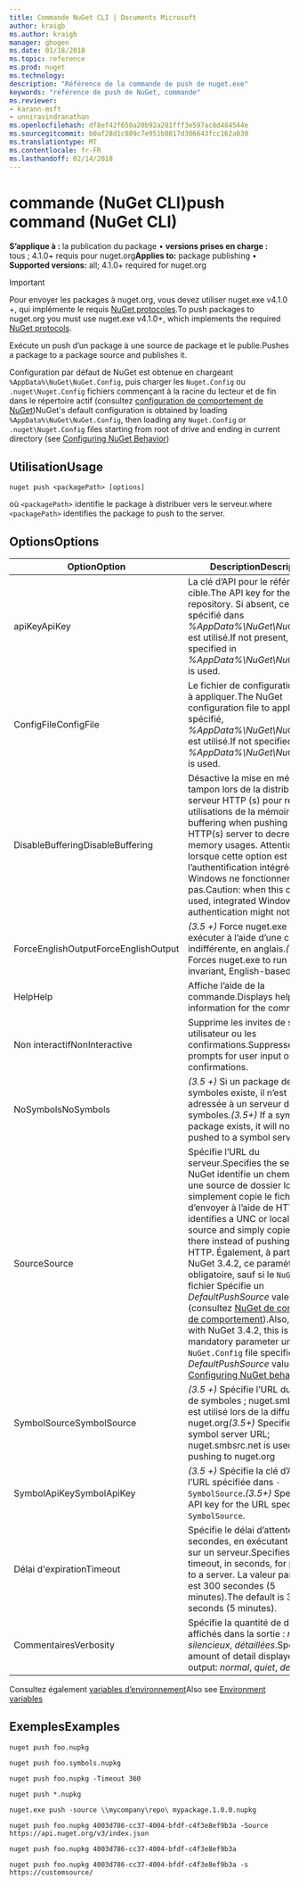 ```yaml
---
title: Commande NuGet CLI | Documents Microsoft
author: kraigb
ms.author: kraigb
manager: ghogen
ms.date: 01/18/2018
ms.topic: reference
ms.prod: nuget
ms.technology: 
description: "Référence de la commande de push de nuget.exe"
keywords: "référence de push de NuGet, commande"
ms.reviewer:
- karann-msft
- unniravindranathan
ms.openlocfilehash: df8ef42f650a20b92a281fff3e597ac8d484544e
ms.sourcegitcommit: b0af28d1c809c7e951b0817d306643fcc162a030
ms.translationtype: MT
ms.contentlocale: fr-FR
ms.lasthandoff: 02/14/2018
---
```

# <a name="push-command-nuget-cli"></a><span data-ttu-id="2aaac-104">commande (NuGet CLI)</span><span class="sxs-lookup"><span data-stu-id="2aaac-104">push command (NuGet CLI)</span></span>

<span data-ttu-id="2aaac-105">**S’applique à :** la publication du package &bullet; **versions prises en charge :** tous ; 4.1.0+ requis pour nuget.org</span><span class="sxs-lookup"><span data-stu-id="2aaac-105">**Applies to:** package publishing &bullet; **Supported versions:** all; 4.1.0+ required for nuget.org</span></span>

> [!Important]
> <span data-ttu-id="2aaac-106">Pour envoyer les packages à nuget.org, vous devez utiliser nuget.exe v4.1.0 +, qui implémente le requis [NuGet protocoles](../api/nuget-protocols.md).</span><span class="sxs-lookup"><span data-stu-id="2aaac-106">To push packages to nuget.org you must use nuget.exe v4.1.0+, which implements the required [NuGet protocols](../api/nuget-protocols.md).</span></span>

<span data-ttu-id="2aaac-107">Exécute un push d’un package à une source de package et le publie.</span><span class="sxs-lookup"><span data-stu-id="2aaac-107">Pushes a package to a package source and publishes it.</span></span>

<span data-ttu-id="2aaac-108">Configuration par défaut de NuGet est obtenue en chargeant `%AppData%\NuGet\NuGet.Config`, puis charger les `Nuget.Config` ou `.nuget\Nuget.Config` fichiers commençant à la racine du lecteur et de fin dans le répertoire actif (consultez [configuration de comportement de NuGet](../consume-packages/configuring-nuget-behavior.md))</span><span class="sxs-lookup"><span data-stu-id="2aaac-108">NuGet's default configuration is obtained by loading `%AppData%\NuGet\NuGet.Config`, then loading any `Nuget.Config` or `.nuget\Nuget.Config` files starting from root of drive and ending in current directory (see [Configuring NuGet Behavior](../consume-packages/configuring-nuget-behavior.md))</span></span>

## <a name="usage"></a><span data-ttu-id="2aaac-109">Utilisation</span><span class="sxs-lookup"><span data-stu-id="2aaac-109">Usage</span></span>

```cli
nuget push <packagePath> [options]
```

<span data-ttu-id="2aaac-110">où `<packagePath>` identifie le package à distribuer vers le serveur.</span><span class="sxs-lookup"><span data-stu-id="2aaac-110">where `<packagePath>` identifies the package to push to the server.</span></span>

## <a name="options"></a><span data-ttu-id="2aaac-111">Options</span><span class="sxs-lookup"><span data-stu-id="2aaac-111">Options</span></span>

| <span data-ttu-id="2aaac-112">Option</span><span class="sxs-lookup"><span data-stu-id="2aaac-112">Option</span></span> | <span data-ttu-id="2aaac-113">Description</span><span class="sxs-lookup"><span data-stu-id="2aaac-113">Description</span></span> |
| --- | --- |
| <span data-ttu-id="2aaac-114">apiKey</span><span class="sxs-lookup"><span data-stu-id="2aaac-114">ApiKey</span></span> | <span data-ttu-id="2aaac-115">La clé d’API pour le référentiel cible.</span><span class="sxs-lookup"><span data-stu-id="2aaac-115">The API key for the target repository.</span></span> <span data-ttu-id="2aaac-116">Si absent, celui spécifié dans *%AppData%\NuGet\NuGet.Config* est utilisé.</span><span class="sxs-lookup"><span data-stu-id="2aaac-116">If not present,  the one specified in *%AppData%\NuGet\NuGet.Config* is used.</span></span> |
| <span data-ttu-id="2aaac-117">ConfigFile</span><span class="sxs-lookup"><span data-stu-id="2aaac-117">ConfigFile</span></span> | <span data-ttu-id="2aaac-118">Le fichier de configuration NuGet à appliquer.</span><span class="sxs-lookup"><span data-stu-id="2aaac-118">The NuGet configuration file to apply.</span></span> <span data-ttu-id="2aaac-119">Si non spécifié, *%AppData%\NuGet\NuGet.Config* est utilisé.</span><span class="sxs-lookup"><span data-stu-id="2aaac-119">If not specified, *%AppData%\NuGet\NuGet.Config* is used.</span></span> |
| <span data-ttu-id="2aaac-120">DisableBuffering</span><span class="sxs-lookup"><span data-stu-id="2aaac-120">DisableBuffering</span></span> | <span data-ttu-id="2aaac-121">Désactive la mise en mémoire tampon lors de la distribution à un serveur HTTP (s) pour réduire les utilisations de la mémoire.</span><span class="sxs-lookup"><span data-stu-id="2aaac-121">Disables buffering when pushing to an HTTP(s) server to decrease memory usages.</span></span> <span data-ttu-id="2aaac-122">Attention : lorsque cette option est utilisée, l’authentification intégrée de Windows ne fonctionnent pas.</span><span class="sxs-lookup"><span data-stu-id="2aaac-122">Caution: when this option is used, integrated Windows authentication might not work.</span></span> |
| <span data-ttu-id="2aaac-123">ForceEnglishOutput</span><span class="sxs-lookup"><span data-stu-id="2aaac-123">ForceEnglishOutput</span></span> | <span data-ttu-id="2aaac-124">*(3.5 +)*  Force nuget.exe pour exécuter à l’aide d’une culture dite indifférente, en anglais.</span><span class="sxs-lookup"><span data-stu-id="2aaac-124">*(3.5+)* Forces nuget.exe to run using an invariant, English-based culture.</span></span> |
| <span data-ttu-id="2aaac-125">Help</span><span class="sxs-lookup"><span data-stu-id="2aaac-125">Help</span></span> | <span data-ttu-id="2aaac-126">Affiche l’aide de la commande.</span><span class="sxs-lookup"><span data-stu-id="2aaac-126">Displays help information for the command.</span></span> |
| <span data-ttu-id="2aaac-127">Non interactif</span><span class="sxs-lookup"><span data-stu-id="2aaac-127">NonInteractive</span></span> | <span data-ttu-id="2aaac-128">Supprime les invites de saisie utilisateur ou les confirmations.</span><span class="sxs-lookup"><span data-stu-id="2aaac-128">Suppresses prompts for user input or confirmations.</span></span> |
| <span data-ttu-id="2aaac-129">NoSymbols</span><span class="sxs-lookup"><span data-stu-id="2aaac-129">NoSymbols</span></span> | <span data-ttu-id="2aaac-130">*(3.5 +)*  Si un package de symboles existe, il n’est pas adressée à un serveur de symboles.</span><span class="sxs-lookup"><span data-stu-id="2aaac-130">*(3.5+)* If a symbols package exists, it will not be pushed to a symbol server.</span></span> |
| <span data-ttu-id="2aaac-131">Source</span><span class="sxs-lookup"><span data-stu-id="2aaac-131">Source</span></span> | <span data-ttu-id="2aaac-132">Spécifie l’URL du serveur.</span><span class="sxs-lookup"><span data-stu-id="2aaac-132">Specifies the server URL.</span></span> <span data-ttu-id="2aaac-133">NuGet identifie un chemin UNC ou une source de dossier local et simplement copie le fichier au lieu d’envoyer à l’aide de HTTP.</span><span class="sxs-lookup"><span data-stu-id="2aaac-133">NuGet identifies a UNC or local folder source and simply copies the file there instead of pushing it using HTTP.</span></span>  <span data-ttu-id="2aaac-134">Également, à partir de NuGet 3.4.2, ce paramètre est obligatoire, sauf si le `NuGet.Config` fichier Spécifie un *DefaultPushSource* valeur (consultez [NuGet de configuration de comportement](../consume-packages/configuring-nuget-behavior.md)).</span><span class="sxs-lookup"><span data-stu-id="2aaac-134">Also, starting with NuGet 3.4.2, this is a mandatory parameter unless the `NuGet.Config` file specifies a *DefaultPushSource* value (see [Configuring NuGet behavior](../consume-packages/configuring-nuget-behavior.md)).</span></span> |
| <span data-ttu-id="2aaac-135">SymbolSource</span><span class="sxs-lookup"><span data-stu-id="2aaac-135">SymbolSource</span></span> | <span data-ttu-id="2aaac-136">*(3.5 +)*  Spécifie l’URL du serveur de symboles ; nuget.smbsrc.net est utilisé lors de la diffusion à nuget.org</span><span class="sxs-lookup"><span data-stu-id="2aaac-136">*(3.5+)* Specifies the symbol server URL; nuget.smbsrc.net is used when pushing to nuget.org</span></span> |
| <span data-ttu-id="2aaac-137">SymbolApiKey</span><span class="sxs-lookup"><span data-stu-id="2aaac-137">SymbolApiKey</span></span> | <span data-ttu-id="2aaac-138">*(3.5 +)*  Spécifie la clé d’API pour l’URL spécifiée dans `-SymbolSource`.</span><span class="sxs-lookup"><span data-stu-id="2aaac-138">*(3.5+)* Specifies the API key for the URL specified in `-SymbolSource`.</span></span> |
| <span data-ttu-id="2aaac-139">Délai d'expiration</span><span class="sxs-lookup"><span data-stu-id="2aaac-139">Timeout</span></span> | <span data-ttu-id="2aaac-140">Spécifie le délai d’attente, en secondes, en exécutant un push sur un serveur.</span><span class="sxs-lookup"><span data-stu-id="2aaac-140">Specifies the timeout, in seconds, for pushing to a server.</span></span> <span data-ttu-id="2aaac-141">La valeur par défaut est 300 secondes (5 minutes).</span><span class="sxs-lookup"><span data-stu-id="2aaac-141">The default is 300 seconds (5 minutes).</span></span> |
| <span data-ttu-id="2aaac-142">Commentaires</span><span class="sxs-lookup"><span data-stu-id="2aaac-142">Verbosity</span></span> | <span data-ttu-id="2aaac-143">Spécifie la quantité de détails affichés dans la sortie : *normal*, *silencieux*, *détaillées*.</span><span class="sxs-lookup"><span data-stu-id="2aaac-143">Specifies the amount of detail displayed in the output: *normal*, *quiet*, *detailed*.</span></span> |

<span data-ttu-id="2aaac-144">Consultez également [variables d’environnement](cli-ref-environment-variables.md)</span><span class="sxs-lookup"><span data-stu-id="2aaac-144">Also see [Environment variables](cli-ref-environment-variables.md)</span></span>

## <a name="examples"></a><span data-ttu-id="2aaac-145">Exemples</span><span class="sxs-lookup"><span data-stu-id="2aaac-145">Examples</span></span>

```cli
nuget push foo.nupkg

nuget push foo.symbols.nupkg

nuget push foo.nupkg -Timeout 360

nuget push *.nupkg

nuget.exe push -source \\mycompany\repo\ mypackage.1.0.0.nupkg

nuget push foo.nupkg 4003d786-cc37-4004-bfdf-c4f3e8ef9b3a -Source https://api.nuget.org/v3/index.json

nuget push foo.nupkg 4003d786-cc37-4004-bfdf-c4f3e8ef9b3a

nuget push foo.nupkg 4003d786-cc37-4004-bfdf-c4f3e8ef9b3a -s https://customsource/
```
